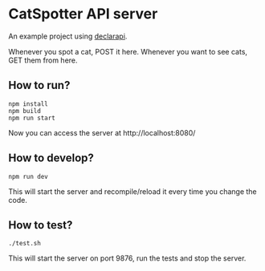 # CatSpotter API server

An example project using [declarapi](https://github.com/mmagyar/declarapi).

Whenever you spot a cat, POST it here. Whenever you want to see cats, GET them from here.


## How to run?

```
npm install
npm build
npm run start
```

Now you can access the server at http://localhost:8080/


## How to develop?

```
npm run dev
```

This will start the server and recompile/reload it every time you change the code.


## How to test?

```
./test.sh
```

This will start the server on port 9876, run the tests and stop the server.
